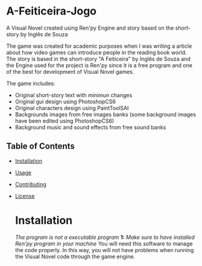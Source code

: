 # A-Feiticeira-Jogo
A Visual Novel created using Ren'py Engine and story based on the short-story by Inglês de Souza

The game was created for academic purposes when I was writing a article about how video games can introduce people in the reading book world. The story is based in the short-story "A Feiticeira" by Inglês de Souza and the Engine used for the project is Ren'py since it is a free program and one of the best for development of Visual Novel games.

The game includes:

- Original short-story text with minimun changes
- Original gui design using PhotoshopCS6
- Original characters design using PaintToolSAI
- Backgrounds images from free images banks (some background images have been edited using PhotoshopCS6)
- Background music and sound effects from free sound banks

## Table of Contents
- [Installation](#installation)
- [Usage](#usage)
- [Contributing](#contributing)
- [License](#license)

  # Installation

  *The program is not a executable program*
  **1:** *Make sure to have installed Ren'py program in your machine*
  You will need this software to manage the code properly. In this way, you will not have problems when running the Visual Novel code through the 
  game engine.
  
